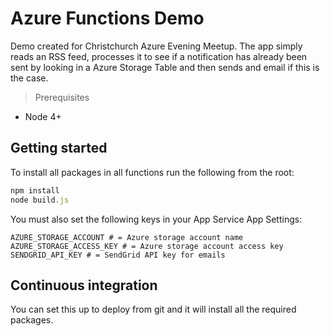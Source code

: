 # Azure Functions Demo

Demo created for Christchurch Azure Evening Meetup. The app simply reads an RSS feed, processes it to see if a notification has already
been sent by looking in a Azure Storage Table and then sends and email if this is the case.

> Prerequisites

- Node 4+

## Getting started

To install all packages in all functions run the following from the root:

```js
npm install
node build.js
```

You must also set the following keys in your App Service App Settings:

```
AZURE_STORAGE_ACCOUNT # = Azure storage account name
AZURE_STORAGE_ACCESS_KEY # = Azure storage account access key
SENDGRID_API_KEY # = SendGrid API key for emails
```

## Continuous integration

You can set this up to deploy from git and it will install all the required packages.



